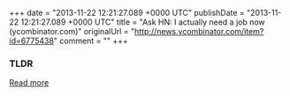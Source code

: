 +++
date = "2013-11-22 12:21:27.089 +0000 UTC"
publishDate = "2013-11-22 12:21:27.089 +0000 UTC"
title = "Ask HN: I actually need a job now (ycombinator.com)"
originalUrl = "http://news.ycombinator.com/item?id=6775438"
comment = ""
+++

### TLDR



[Read more](http://news.ycombinator.com/item?id=6775438)
